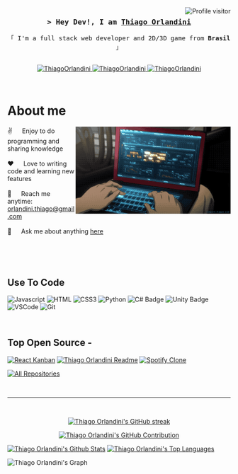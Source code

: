 <!--
<h2 align="center">
  Hey Dev
  Welcome to Thiago Orlandini World!
  <img src="https://media.giphy.com/media/hvRJCLFzcasrR4ia7z/giphy.gif" width="28">
</h2>
-->

<!--
<p align="center">
  <a href="https://github.com/ThiagoOrlandini"><img src="https://readme-typing-svg.herokuapp.com/?lines=Self%20Taught%20Programmer;Front%20End%20Developer;1.5%2B%20years%20of%20coding%20experience;Always%20learning%20new%20things&center=true&width=380&height=45"></a>
</p>

 -->

<a href="https://komarev.com/ghpvc/?username=ThiagoOrlandini">
  <img align="right" src="https://komarev.com/ghpvc/?username=ThiagoOrlandini&label=Visitors&color=0e75b6&style=flat" alt="Profile visitor" />
</a>


<!-- [![wakatime](https://wakatime.com/badge/user/018d2095-a4dd-4e79-8471-846396066696.svg)](https://wakatime.com/@018d2095-a4dd-4e79-8471-846396066696) -->

<!-- Intro  -->
<h3 align="center">
        <samp>&gt; Hey Dev!, I am
                <b><a target="_blank" href="https://contatonoturnagame.wixsite.com/thiagoorlandini">Thiago Orlandini</a></b>
        </samp>
</h3>


<p align="center"> 
  <samp>
    「 I'm a full stack web developer and 2D/3D game from <b>Brasil</b> 」
    <br>
    <br>
  </samp>
</p>

<p align="center">
 <a href="https://contatonoturnagame.wixsite.com/thiagoorlandini" target="blank">
  <img src="https://img.shields.io/badge/Website-DC143C?style=for-the-badge&logo=medium&logoColor=white" alt="ThiagoOrlandini" />
 </a>
 <a href="https://linkedin.com/in/orlandini-thiago" target="_blank">
  <img src="https://img.shields.io/badge/LinkedIn-0077B5?style=for-the-badge&logo=linkedin&logoColor=white" alt="ThiagoOrlandini"/>
 </a>
 <!-- <a href="https://dev.to/ThiagoOrlandini" target="_blank">
  <img src="https://img.shields.io/badge/dev.to-0A0A0A?style=for-the-badge&logo=dev.to&logoColor=white" alt="ThiagoOrlandini" />
 </a> -->
 <!-- <a href="https://twitter.com/_ThiagoOrlandini" target="_blank">
  <img src="https://img.shields.io/badge/Twitter-1DA1F2?style=for-the-badge&logo=twitter&logoColor=white" />
 </a> -->
 <a href="https://instagram.com/_thiago.orlandini" target="_blank">
  <img src="https://img.shields.io/badge/Instagram-fe4164?style=for-the-badge&logo=instagram&logoColor=white" alt="ThiagoOrlandini" />
 </a> 
 <!-- <a href="https://facebook.com/ThiagoOrlandini.dev" target="_blank">
  <img src="https://img.shields.io/badge/Facebook-20BEFF?&style=for-the-badge&logo=facebook&logoColor=white" alt="ThiagoOrlandini"  />
  </a> --> 
</p>
<br />

<!-- About Section -->
 # About me
 
<p>
 <img align="right" width="350" src="/assets/program.gif" alt="Coding gif" />
  
 ✌️ &emsp; Enjoy to do programming and sharing knowledge <br/><br/>
 ❤️ &emsp; Love to writing code and learning new features<br/><br/>
 📧 &emsp; Reach me anytime: orlandini.thiago@gmail.com<br/><br/>
 💬 &emsp; Ask me about anything [here](https://github.com/ThiagoOrlandini/ThiagoOrlandini/issues)

</p>

<br/>
<br/>
<br/>

## Use To Code

![Javascript](https://img.shields.io/badge/Javascript-F0DB4F?style=for-the-badge&labelColor=black&logo=javascript&logoColor=F0DB4F)
![HTML](https://img.shields.io/badge/HTML5-E34F26?style=for-the-badge&logo=html5&logoColor=white)
![CSS3](https://img.shields.io/badge/CSS3-1572B6?style=for-the-badge&logo=css3&logoColor=white)
![Python](https://img.shields.io/badge/python-3670A0?style=for-the-badge&logo=python&logoColor=ffdd54)
![C# Badge](https://img.shields.io/badge/C%23-512BD4?logo=csharp&logoColor=fff&style=for-the-badge)
![Unity Badge](https://img.shields.io/badge/Unity-000?logo=unity&logoColor=fff&style=for-the-badge)
![VSCode](https://img.shields.io/badge/Visual_Studio-0078d7?style=for-the-badge&logo=visual%20studio&logoColor=white)
![Git](https://img.shields.io/badge/Git-F05032?style=for-the-badge&logo=git&logoColor=white)

<!-- ![Typescript](https://img.shields.io/badge/Typescript-007acc?style=for-the-badge&labelColor=black&logo=typescript&logoColor=007acc)
![React](https://img.shields.io/badge/-React-61DBFB?style=for-the-badge&labelColor=black&logo=react&logoColor=61DBFB)
![React Native](https://img.shields.io/badge/React_Native-20232A?style=for-the-badge&logo=react&logoColor=61DAFB)
![Next.js](https://img.shields.io/badge/next.js-000000?style=for-the-badge&logo=nextdotjs&logoColor=white)
![Nodejs](https://img.shields.io/badge/Nodejs-3C873A?style=for-the-badge&labelColor=black&logo=node.js&logoColor=3C873A)
![Express.js](https://img.shields.io/badge/Express.js-000000?style=for-the-badge&logo=express&logoColor=white)
![MongoDB](https://img.shields.io/badge/MongoDB-4EA94B?style=for-the-badge&logo=mongodb&logoColor=white)
![SASS Badge](https://img.shields.io/badge/Sass-CC6699?style=for-the-badge&logo=sass&logoColor=white)
![Ant-Design](https://img.shields.io/badge/AntDesign-0170FE?style=for-the-badge&logo=antdesign&logoColor=white)
![Tailwind](https://img.shields.io/badge/Tailwind_CSS-092749?style=for-the-badge&logo=tailwindcss&logoColor=06B6D4&labelColor=000000)
![Bootstrap](https://img.shields.io/badge/Bootstrap-563D7C?style=for-the-badge&logo=bootstrap&logoColor=white)
![Strapi](https://img.shields.io/badge/strapi-2E7EEA?style=for-the-badge&logo=strapi&logoColor=white)
![Markdown](https://img.shields.io/badge/Markdown-000000?style=for-the-badge&logo=markdown&logoColor=white)
![Redux](https://img.shields.io/badge/Redux-593D88?style=for-the-badge&logo=redux&logoColor=white)
![React Query](https://img.shields.io/badge/-React_Query-FF4154?style=for-the-badge&logo=react%20query&logoColor=white) -->

<br/>

## Top Open Source -
[![React Kanban](https://github-readme-stats.vercel.app/api/pin/?username=ThiagoOrlandini&repo=react-kanban&border_color=7F3FBF&bg_color=0D1117&title_color=C9D1D9&text_color=8B949E&icon_color=7F3FBF)](https://github.com/ThiagoOrlandini/itasks)
[![Thiago Orlandini Readme](https://github-readme-stats.vercel.app/api/pin/?username=ThiagoOrlandini&repo=ThiagoOrlandini&border_color=7F3FBF&bg_color=0D1117&title_color=C9D1D9&text_color=8B949E&icon_color=7F3FBF)](https://github.com/ThiagoOrlandini/ThiagoOrlandini)
[![Spotify Clone](https://github-readme-stats.vercel.app/api/pin/?username=ThiagoOrlandini&repo=spotify-clone&border_color=7F3FBF&bg_color=0D1117&title_color=C9D1D9&text_color=8B949E&icon_color=7F3FBF)](https://github.com/ThiagoOrlandini/spotify-clone)
<!-- [![Web Projects](https://github-readme-stats.vercel.app/api/pin/?username=ThiagoOrlandini&repo=web-projects&border_color=7F3FBF&bg_color=0D1117&title_color=C9D1D9&text_color=8B949E&icon_color=7F3FBF)](https://github.com/ThiagoOrlandini/web-projects) -->

<p align="left">
  <a href="https://github.com/ThiagoOrlandini?tab=repositories" target="_blank"><img alt="All Repositories" title="All Repositories" src="https://img.shields.io/badge/-All%20Repos-2962FF?style=for-the-badge&logo=koding&logoColor=white"/></a>
</p>

<br/>
<hr/>
<br/>

<p align="center">
  <a href="https://github.com/ThiagoOrlandini">
    <img src="https://github-readme-streak-stats.herokuapp.com/?user=ThiagoOrlandini&theme=radical&border=7F3FBF&background=0D1117" alt="Thiago Orlandini's GitHub streak"/>
  </a>
</p>

<p align="center">
  <a href="https://github.com/ThiagoOrlandini">
    <img src="https://github-profile-summary-cards.vercel.app/api/cards/profile-details?username=ThiagoOrlandini&theme=radical" alt="Thiago Orlandini's GitHub Contribution"/>
  </a>
</p>

<a> 
    <a href="https://github.com/ThiagoOrlandini"><img alt="Thiago Orlandini's Github Stats" src="https://denvercoder1-github-readme-stats.vercel.app/api?username=ThiagoOrlandini&show_icons=true&count_private=true&theme=react&border_color=7F3FBF&bg_color=0D1117&title_color=F85D7F&icon_color=F8D866" height="192px" width="49.5%"/></a>
  <a href="https://github.com/ThiagoOrlandini"><img alt="Thiago Orlandini's Top Languages" src="https://denvercoder1-github-readme-stats.vercel.app/api/top-langs/?username=ThiagoOrlandini&langs_count=8&layout=compact&theme=react&border_color=7F3FBF&bg_color=0D1117&title_color=F85D7F&icon_color=F8D866" height="192px" width="49.5%"/></a>
  <br/>
</a>


![Thiago Orlandini's Graph](https://github-readme-activity-graph.vercel.app/graph?username=ThiagoOrlandini&custom_title=Thiago%20Orlandini's%20GitHub%20Activity%20Graph&bg_color=0D1117&color=7F3FBF&line=7F3FBF&point=7F3FBF&area_color=FFFFFF&title_color=FFFFFF&area=true)
